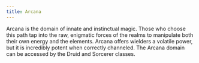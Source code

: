 ```yaml
---
title: Arcana
---
```


Arcana is the domain of innate and instinctual magic. Those who choose this path tap into the raw, enigmatic forces of the realms to manipulate both their own energy and the elements. Arcana offers wielders a volatile power, but it is incredibly potent when correctly channeled. The Arcana domain can be accessed by the Druid and Sorcerer classes.
